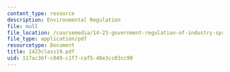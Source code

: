 ```yaml
---
content_type: resource
description: Environmental Regulation
file: null
file_location: /coursemedia/14-23-government-regulation-of-industry-spring-2003/117ac36fc049c1f7caf548e3cc03cc99_1423class19.pdf
file_type: application/pdf
resourcetype: Document
title: 1423class19.pdf
uid: 117ac36f-c049-c1f7-caf5-48e3cc03cc99
---
```


